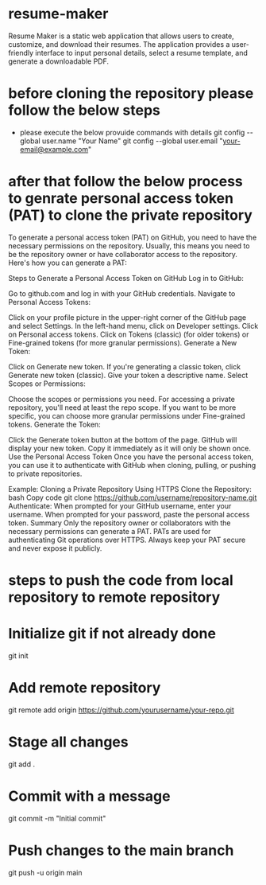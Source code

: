 # resume-maker
Resume Maker is a static web application that allows users to create, customize, and download their resumes. The application provides a user-friendly interface to input personal details, select a resume template, and generate a downloadable PDF.

# before cloning the repository please follow the below steps 
* please execute the below provuide commands with details 
  git config --global user.name "Your Name"
  git config --global user.email "your-email@example.com"
# after that follow the below process to genrate personal access token (PAT) to clone the private repository 
To generate a personal access token (PAT) on GitHub, you need to have the necessary permissions on the repository. Usually, this means you need to be the repository owner or have collaborator access to the repository. Here's how you can generate a PAT:

Steps to Generate a Personal Access Token on GitHub
Log in to GitHub:

Go to github.com and log in with your GitHub credentials.
Navigate to Personal Access Tokens:

Click on your profile picture in the upper-right corner of the GitHub page and select Settings.
In the left-hand menu, click on Developer settings.
Click on Personal access tokens.
Click on Tokens (classic) (for older tokens) or Fine-grained tokens (for more granular permissions).
Generate a New Token:

Click on Generate new token.
If you're generating a classic token, click Generate new token (classic).
Give your token a descriptive name.
Select Scopes or Permissions:

Choose the scopes or permissions you need. For accessing a private repository, you'll need at least the repo scope.
If you want to be more specific, you can choose more granular permissions under Fine-grained tokens.
Generate the Token:

Click the Generate token button at the bottom of the page.
GitHub will display your new token. Copy it immediately as it will only be shown once.
Use the Personal Access Token
Once you have the personal access token, you can use it to authenticate with GitHub when cloning, pulling, or pushing to private repositories.

Example: Cloning a Private Repository Using HTTPS
Clone the Repository:
bash
Copy code
git clone https://github.com/username/repository-name.git
Authenticate:
When prompted for your GitHub username, enter your username.
When prompted for your password, paste the personal access token.
Summary
Only the repository owner or collaborators with the necessary permissions can generate a PAT.
PATs are used for authenticating Git operations over HTTPS.
Always keep your PAT secure and never expose it publicly.

# steps to push the code from local repository to remote repository

# Initialize git if not already done 
git init  
# Add remote repository
git remote add origin https://github.com/yourusername/your-repo.git

# Stage all changes
git add .

# Commit with a message
git commit -m "Initial commit"

# Push changes to the main branch
git push -u origin main
